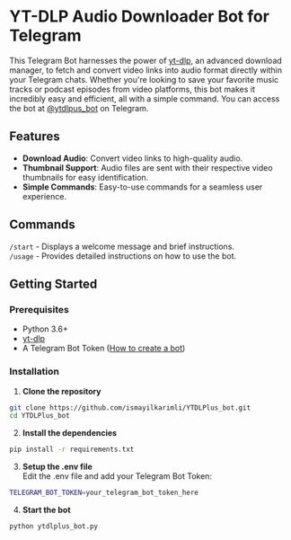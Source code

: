 # YT-DLP Audio Downloader Bot for Telegram

This Telegram Bot harnesses the power of [yt-dlp](https://github.com/yt-dlp/yt-dlp), an advanced download manager, to fetch and convert video links into audio format directly within your Telegram chats. Whether you're looking to save your favorite music tracks or podcast episodes from video platforms, this bot makes it incredibly easy and efficient, all with a simple command. You can access the bot at [@ytdlpus_bot](https://t.me/@ytdlplus_bot) on Telegram.

## Features

- **Download Audio**: Convert video links to high-quality audio.
- **Thumbnail Support**: Audio files are sent with their respective video thumbnails for easy identification.
- **Simple Commands**: Easy-to-use commands for a seamless user experience.

## Commands

`/start` - Displays a welcome message and brief instructions. \
`/usage` - Provides detailed instructions on how to use the bot.

## Getting Started

### Prerequisites

- Python 3.6+
- [yt-dlp](https://github.com/yt-dlp/yt-dlp)
- A Telegram Bot Token ([How to create a bot](https://core.telegram.org/bots#creating-a-new-bot))

### Installation

1. **Clone the repository**

```sh
git clone https://github.com/ismayilkarimli/YTDLPlus_bot.git
cd YTDLPlus_bot
```

2. **Install the dependencies**

```sh
pip install -r requirements.txt
```

3. **Setup the .env file**  
   Edit the .env file and add your Telegram Bot Token:

```sh
TELEGRAM_BOT_TOKEN=your_telegram_bot_token_here
```

4. **Start the bot**

```sh
python ytdlplus_bot.py
```
